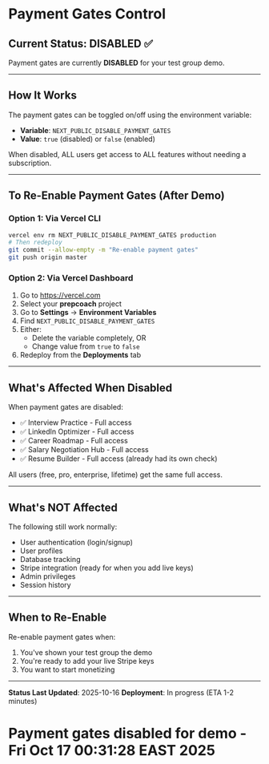 # Payment Gates Control

## Current Status: DISABLED ✅

Payment gates are currently **DISABLED** for your test group demo.

---

## How It Works

The payment gates can be toggled on/off using the environment variable:
- **Variable**: `NEXT_PUBLIC_DISABLE_PAYMENT_GATES`
- **Value**: `true` (disabled) or `false` (enabled)

When disabled, ALL users get access to ALL features without needing a subscription.

---

## To Re-Enable Payment Gates (After Demo)

### Option 1: Via Vercel CLI
```bash
vercel env rm NEXT_PUBLIC_DISABLE_PAYMENT_GATES production
# Then redeploy
git commit --allow-empty -m "Re-enable payment gates"
git push origin master
```

### Option 2: Via Vercel Dashboard
1. Go to https://vercel.com
2. Select your **prepcoach** project
3. Go to **Settings** → **Environment Variables**
4. Find `NEXT_PUBLIC_DISABLE_PAYMENT_GATES`
5. Either:
   - Delete the variable completely, OR
   - Change value from `true` to `false`
6. Redeploy from the **Deployments** tab

---

## What's Affected When Disabled

When payment gates are disabled:
- ✅ Interview Practice - Full access
- ✅ LinkedIn Optimizer - Full access
- ✅ Career Roadmap - Full access
- ✅ Salary Negotiation Hub - Full access
- ✅ Resume Builder - Full access (already had its own check)

All users (free, pro, enterprise, lifetime) get the same full access.

---

## What's NOT Affected

The following still work normally:
- User authentication (login/signup)
- User profiles
- Database tracking
- Stripe integration (ready for when you add live keys)
- Admin privileges
- Session history

---

## When to Re-Enable

Re-enable payment gates when:
1. You've shown your test group the demo
2. You're ready to add your live Stripe keys
3. You want to start monetizing

---

**Status Last Updated**: 2025-10-16
**Deployment**: In progress (ETA 1-2 minutes)
# Payment gates disabled for demo - Fri Oct 17 00:31:28 EAST 2025

